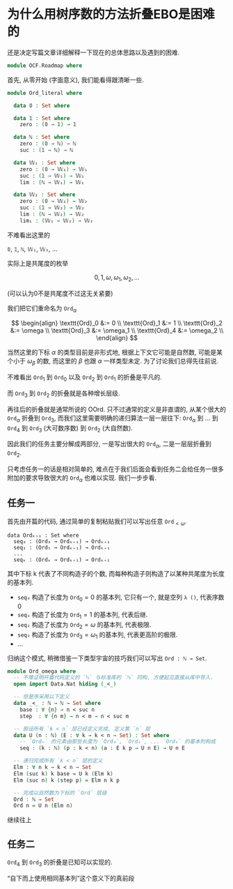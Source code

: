 # 为什么用树序数的方法折叠EBO是困难的

还是决定写篇文章详细解释一下现在的总体思路以及遇到的困难.

```agda
module OCF.Roadmap where
```

首先, 从零开始 (字面意义), 我们能看得跟清晰一些.

```agda
module Ord_literal where

  data 𝟘 : Set where

  data 𝟙 : Set where
    zero : (𝟘 → 𝟙) → 𝟙

  data ℕ : Set where
    zero : (𝟘 → ℕ) → ℕ
    suc : (𝟙 → ℕ) → ℕ

  data 𝕎₁ : Set where
    zero : (𝟘 → 𝕎₁) → 𝕎₁
    suc : (𝟙 → 𝕎₁) → 𝕎₁
    lim : (ℕ → 𝕎₁) → 𝕎₁

  data 𝕎₂ : Set where
    zero : (𝟘 → 𝕎₂) → 𝕎₂
    suc : (𝟙 → 𝕎₂) → 𝕎₂
    lim : (ℕ → 𝕎₂) → 𝕎₂
    lim₁ : (𝕎₁ → 𝕎₂) → 𝕎₂
```

不难看出这里的

`𝟘`, `𝟙`, `ℕ`, `𝕎₁`, `𝕎₂`, ...

实际上是共尾度的枚举

$$0, 1, \omega, \omega_1, \omega_2, ...$$

(可以认为0不是共尾度不过这无关紧要)

我们把它们重命名为 $\texttt{Ord}_\alpha$

$$
\begin{align}
\texttt{Ord}_0 &:= 0 \\
\texttt{Ord}_1 &:= 1 \\
\texttt{Ord}_2 &:= \omega \\
\texttt{Ord}_3 &:= \omega_1 \\
\texttt{Ord}_4 &:= \omega_2 \\
\end{align}
$$

当然这里的下标 $\alpha$ 的类型目前是非形式地, 根据上下文它可能是自然数, 可能是某个小于 $\omega_\beta$ 的数, 而这里的 $\beta$ 也跟 $\alpha$ 一样类型未定. 为了讨论我们总得先往前说.

不难看出 $\texttt{Ord}_1$ 到 $\texttt{Ord}_0$ 以及 $\texttt{Ord}_2$ 到 $\texttt{Ord}_1$ 的折叠是平凡的.

而 $\texttt{Ord}_3$ 到 $\texttt{Ord}_2$ 的折叠就是各种增长层级.

再往后的折叠就是通常所说的 OOrd. 只不过通常的定义是非直谓的, 从某个很大的 $\texttt{Ord}_\alpha$ 折叠到 $\texttt{Ord}_3$, 而我们这里需要明确的递归算法一层一层往下: $\texttt{Ord}_\alpha$ 到 ... 到 $\texttt{Ord}_4$ 到 $\texttt{Ord}_3$ (大可数序数) 到 $\texttt{Ord}_2$ (大自然数).

因此我们的任务主要分解成两部分, 一是写出很大的 $\texttt{Ord}_\alpha$, 二是一层层折叠到 $\texttt{Ord}_2$.

只考虑任务一的话是相对简单的, 难点在于我们后面会看到任务二会给任务一很多附加的要求导致很大的 $\texttt{Ord}_\alpha$ 也难以实现. 我们一步步看.

## 任务一

首先由开篇的代码, 通过简单的复制粘贴我们可以写出任意 $\texttt{Ord}_{<\omega}$.

```pseudocode
data Ordₖ₊₁ : Set where
  seq₀ : (Ord₀ → Ordₖ₊₁) → Ordₖ₊₁
  seq₁ : (Ord₁ → Ordₖ₊₁) → Ordₖ₊₁
  ...
  seqₖ : (Ordₖ → Ordₖ₊₁) → Ordₖ₊₁
```

其中下标 k 代表了不同构造子的个数, 而每种构造子则构造了以某种共尾度为长度的基本列.

- `seq₀` 构造了长度为 $\texttt{Ord}_0 = 0$ 的基本列, 它只有一个, 就是空列 `λ ()`, 代表序数 $0$
- `seq₁` 构造了长度为 $\texttt{Ord}_1 = 1$ 的基本列, 代表后继.
- `seq₂` 构造了长度为 $\texttt{Ord}_2 = \omega$ 的基本列, 代表极限.
- `seq₃` 构造了长度为 $\texttt{Ord}_3 = \omega_1$ 的基本列, 代表更高阶的极限.
- ...

归纳这个模式, 稍微借鉴一下类型宇宙的技巧我们可以写出 `Ord : ℕ → Set`.

```agda
module Ord_omega where
  -- 不难证明开篇代码定义的 `ℕ` 与标准库的 `ℕ` 同构, 方便起见直接从库中导入.
  open import Data.Nat hiding (_<_)

  -- 但是序采用以下定义
  data _<_ : ℕ → ℕ → Set where
    base : ∀ {n} → n < suc n
    step  : ∀ {n m} → n < m → n < suc m

  -- 假设所有 `k < n` 层已经定义完成, 定义第 `n` 层
  data U (n : ℕ) (E : ∀ k → k < n → Set) : Set where
    -- `Ordₙ` 的元素由那些长度为 `Ord₀`, `Ord₁`, ... `Ordₖ` 的基本列构成
    seq : (k : ℕ) (p : k < n) (a : E k p → U n E) → U n E

  -- 递归完成所有 `k < n` 层的定义
  Elm : ∀ n k → k < n → Set
  Elm (suc k) k base = U k (Elm k)
  Elm (suc n) k (step p) = Elm n k p

  -- 完成以自然数为下标的 `Ord` 层级
  Ord : ℕ → Set
  Ord n = U n (Elm n)
```

继续往上

## 任务二

$\texttt{Ord}_4$ 到 $\texttt{Ord}_3$ 的折叠是已知可以实现的.

“自下而上使用相同基本列”这个意义下的真前段
